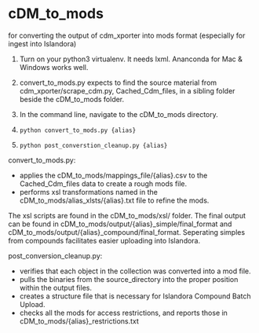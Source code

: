 # cDM_to_mods

for converting the output of cdm_xporter into mods format (especially for ingest into Islandora)

  1) Turn on your python3 virtualenv.  It needs lxml.  Ananconda for Mac & Windows works well.
  
  2) convert_to_mods.py expects to find the source material from cdm_xporter/scrape_cdm.py, Cached_Cdm_files, in a sibling folder beside the cDM_to_mods folder.
  
  3) In the command line, navigate to the cDM_to_mods directory.
  
  4) `python convert_to_mods.py {alias}`
  
  5) `python post_converstion_cleanup.py {alias}`

convert_to_mods.py:
  - applies the cDM_to_mods/mappings_file/{alias}.csv to the Cached_Cdm_files data to create a rough mods file.
  - performs xsl transformations named in the cDM_to_mods/alias_xlsts/{alias}.txt file to refine the mods.  

The xsl scripts are found in the cDM_to_mods/xsl/ folder.
The final output can be found in cDM_to_mods/output/{alias}_simple/final_format and cDM_to_mods/output/{alias}_compound/final_format.  Seperating simples from compounds facilitates easier uploading into Islandora.  

post_conversion_cleanup.py:
  - verifies that each object in the collection was converted into a mod file.  
  - pulls the binaries from the source_directory into the proper position within the output files.  
  - creates a structure file that is necessary for Islandora Compound Batch Upload.  
  - checks all the mods for access restrictions, and reports those in cDM_to_mods/{alias}_restrictions.txt  
